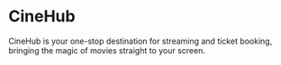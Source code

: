 # CineHub
CineHub is your one-stop destination for streaming and ticket booking, bringing the magic of movies straight to your screen.
